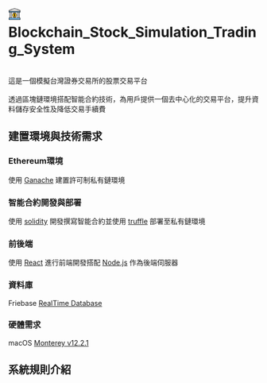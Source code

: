 # <img width="5%" src="docs/bank.png">Blockchain_Stock_Simulation_Trading_System

<br>這是一個模擬台灣證券交易所的股票交易平台</br>
<br>透過區塊鏈環境搭配智能合約技術，為用戶提供一個去中心化的交易平台，提升資料儲存安全性及降低交易手續費</br>

## 建置環境與技術需求

### Ethereum環境 
使用 [Ganache](https://trufflesuite.com/ganache/) 建置許可制私有鏈環境

### 智能合約開發與部署
使用 [solidity](https://docs.soliditylang.org/en/v0.8.19/) 開發撰寫智能合約並使用 [truffle](https://trufflesuite.com) 部署至私有鏈環境

### 前後端
使用 [React](https://react.dev) 進行前端開發搭配 [Node.js](https://nodejs.org/zh-tw/download) 作為後端伺服器

### 資料庫
Friebase [RealTime Database](https://firebase.google.com/docs/database?hl=zh-tw)

### 硬體需求
macOS [Monterey v12.2.1](https://support.apple.com/zh-tw/HT212585)

## 系統規則介紹



